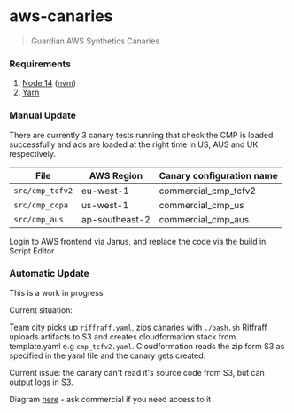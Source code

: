 # aws-canaries


> Guardian AWS Synthetics Canaries

### Requirements

1. [Node 14](https://nodejs.org/en/download/) ([nvm](https://github.com/nvm-sh/nvm))
2. [Yarn](https://classic.yarnpkg.com/en/docs/install/)

### Manual Update

There are currently 3 canary tests running that check the CMP is loaded successfully and ads are 
loaded at the right time in US, AUS and UK respectively.

File | AWS Region |  Canary configuration name | 
--- | --- | --- | 
`src/cmp_tcfv2`  | eu-west-1  | commercial_cmp_tcfv2 | 
`src/cmp_ccpa`  | us-west-1  | commercial_cmp_us |  
`src/cmp_aus`  | ap-southeast-2  | commercial_cmp_aus |   

Login to AWS frontend via Janus, and replace the code via the build in Script Editor

### Automatic Update

This is a work in progress

Current situation:

Team city picks up `riffraff.yaml`, zips canaries with `./bash.sh`
Riffraff uploads artifacts to S3 and creates cloudformation stack from template.yaml e.g `cmp_tcfv2.yaml`.
Cloudformation reads the zip form S3 as specified in the yaml file and the canary gets created.

Current issue: the canary can't read it's source code from S3, but can output logs in S3.

Diagram [here](https://docs.google.com/presentation/d/1l8QFoq7siUWdJMRq_qc8vLcNf1iFhXH5aKx3Ok5xEu4/edit#slide=id.gb8f2b491c7_0_44) - ask commercial if you need access to it
